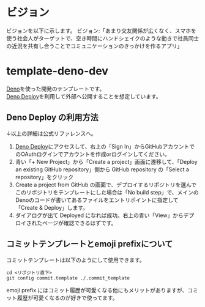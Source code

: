 # ビジョン

ビジョンを以下に示します。
ビジョン:「あまり交友関係が広くなく、スマホを使う社会人がターゲットで、空き時間にハンドシェイクのような動きで社員同士の近況を共有し合うことでコミュニケーションのきっかけを作るアプリ」

# template-deno-dev

[Deno](https://deno.land/)を使った開発のテンプレートです。\
[Deno Deploy](https://deno.com/deploy)を利用して外部へ公開することを想定しています。

## Deno Deploy の利用方法

↓以上の詳細は公式リファレンスへ。

1. [Deno Deploy](https://deno.com/deploy)にアクセスして、右上の「Sign
   In」からGitHubアカウントでのOAuthログインでアカウントを作成orログインしてください。
2. 青い「+ New Project」から「Create a project」画面に遷移して、「Deploy an
   existing GitHub repository」側から GitHub repository の「Select a
   repository」をクリック
3. Create a project from GitHub
   の画面で、デプロイするリポジトリを選んでこのリポジトリをテンプレートにした場合は「No
   build
   step」で、メインのDenoのコードが書いてあるファイルをエントリポイントに指定して「Create
   & Deploy」します。
4. ダイアログが出て Deployed
   になれば成功。右上の青い「View」からデプロイされたページが確認できるはずです。

## コミットテンプレートとemoji prefixについて

コミットテンプレートは以下のようにして使用できます。

```shell
cd <リポジトリ直下>
git config commit.template ./.commit_template
```

emoji prefix
にはコミット履歴が可愛くなる他にもメリットがありますが、コミット履歴が可愛くなるのが好きで使ってます。
